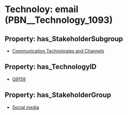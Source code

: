 # Technoloy: __email__ (PBN__Technology_1093)

## Property: has_StakeholderSubgroup

* [Communication Technologies and Channels](PBN__TechSubgroup_27)

## Property: has_TechnologyID

* [Q9158](Q9158)

## Property: has_StakeholderGroup

* [Social media](PBN__TechGroup_1)

